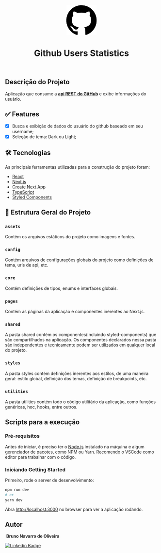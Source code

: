 <p align="center">
  <img src="https://github.com/bnavarroo/github-users-statistics/blob/main/src/assets/img/github-logo.svg" alt="Github Users Statistics" width="100px" />
  <h1 align="center">Github Users Statistics</h1>
</p>

<br />

## Descrição do Projeto
<p>
Aplicação que consume a <a href="https://docs.github.com/pt/rest"><b>api REST do GitHub</b><a/> e exibe informações do usuário.  
</p>

## ✅ Features

- [x] Busca e exibição de dados do usuário do github baseado em seu username;
- [x] Seleção de tema: Dark ou Light;

## 🛠 Tecnologias

As principais ferramentas utilizadas para a construção do projeto foram:

- [React](https://pt-br.reactjs.org/)
- [Next.js](https://nextjs.org/)
- [Create Next App](https://github.com/vercel/next.js/tree/canary/packages/create-next-app)
- [TypeScript](https://www.typescriptlang.org/)
- [Styled Components](https://styled-components.com/)

## 🚧 Estrutura Geral do Projeto

### `assets`
Contém os arquivos estáticos do projeto como imagens e fontes.

### `config`
Contém arquivos de configurações globais do projeto como definições de tema, urls de api, etc.

### `core`
Contém definições de tipos, enums e interfaces globais.

### `pages`
Contém as páginas da aplicação e componentes inerentes ao Next.js.

### `shared`
A pasta shared contém os componentes(incluindo styled-components) que são compartilhados na aplicação. Os componentes declarados nessa pasta são independentes e tecnicamente podem ser utilizados em qualquer local do projeto.

### `styles`
A pasta styles contém definições inerentes aos estilos, de uma maneira geral: estilo global, definição dos temas, definição de breakpoints, etc.

### `utilities`
A pasta utilities contém todo o código utilitário da aplicação, como funções genéricas, hoc, hooks, entre outros.


## Scripts para a execução

### Pré-requisitos

Antes de iniciar, é preciso ter o [Node.js](https://nodejs.org/en/) instalado na máquina e algum gerenciador de pacotes, como [NPM](https://www.npmjs.com/) ou [Yarn](https://yarnpkg.com/). Recomendo o [VSCode](https://code.visualstudio.com/) como editor para trabalhar com o código.


### Iniciando Getting Started

Primeiro, rode o server de desenvolvimento:

```bash
npm run dev
# or
yarn dev
```

Abra [http://localhost:3000](http://localhost:3000) no browser para ver a aplicação rodando.


## Autor

<img style="border-radius: 50%;" src="https://avatars.githubusercontent.com/u/62071446?s=400&u=851a0c918e6257a6cf47ebdcafa271e67f4503fc&v=4" width="100px;" alt=""/>
<b>Bruno Navarro de Oliveira</b></sub>

[![Linkedin Badge](https://img.shields.io/badge/-Bruno-blue?style=flat-square&logo=Linkedin&logoColor=white&link=https://www.linkedin.com/in/bruno-navarro-oliveira/)](https://www.linkedin.com/in/bruno-navarro-oliveira/) 
